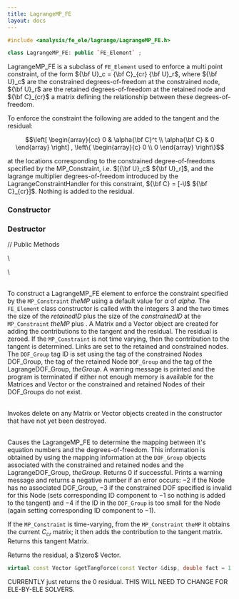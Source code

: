 ```yaml
---
title: LagrangeMP_FE 
layout: docs
---
```


```cpp
#include <analysis/fe_ele/lagrange/LagrangeMP_FE.h>

class LagrangeMP_FE: public `FE_Element` ;
```

LagrangeMP_FE is a subclass of `FE_Element` used to enforce a multi point
constraint, of the form ${\bf U}_c = {\bf C}_{cr} {\bf U}_r$, where ${\bf U}_c$ are the
constrained degrees-of-freedom at the constrained node, ${\bf U}_r$ are the
retained degrees-of-freedom at the retained node and ${\bf C}_{cr}$ a matrix
defining the relationship between these degrees-of-freedom.

To enforce the constraint the following are added to the tangent and the
residual:

$$\left[ \begin{array}{cc} 0 & \alpha{\bf C}^t \\ \alpha{\bf C} & 0 \end{array}
\right] ,
\left\{ \begin{array}{c} 0 \\ 0 \end{array} \right\}$$

at the locations
corresponding to the constrained degree-of-freedoms specified by the
MP_Constraint, i.e. $[{\bf U}_c$ ${\bf U}_r]$, and the lagrange multiplier
degrees-of-freedom introduced by the LagrangeConstraintHandler for this
constraint, ${\bf C} = [-\I$ ${\bf C}_{cr}]$. Nothing is added to the residual.

### Constructor


### Destructor


// Public Methods

\

\

\
To construct a LagrangeMP_FE element to enforce the constraint specified
by the `MP_Constraint` *theMP* using a default value for $\alpha$ of
$alpha$. The `FE_Element` class constructor is called with the integers
$3$ and the two times the size of the *retainedID* plus the size of the
*constrainedID* at the `MP_Constraint` *theMP* plus . A Matrix and a
Vector object are created for adding the contributions to the tangent
and the residual. The residual is zeroed. If the `MP_Constraint` is not
time varying, then the contribution to the tangent is determined. Links
are set to the retained and constrained nodes. The `DOF_Group` tag ID is
set using the tag of the constrained Nodes DOF_Group, the tag of the
retained Node `DOF_Group` and the tag of the LagrangeDOF_Group,
*theGroup*. A warning message is printed and the program is terminated
if either not enough memory is available for the Matrices and Vector or
the constrained and retained Nodes of their DOF_Groups do not exist.

\
Invokes delete on any Matrix or Vector objects created in the
constructor that have not yet been destroyed.

\
Causes the LagrangeMP_FE to determine the mapping between it's equation
numbers and the degrees-of-freedom. This information is obtained by
using the mapping information at the `DOF_Group` objects associated with
the constrained and retained nodes and the LagrangeDOF_Group,
*theGroup*. Returns $0$ if successful. Prints a warning message and
returns a negative number if an error occurs: $-2$ if the Node has no
associated DOF_Group, $-3$ if the constrained DOF specified is invalid
for this Node (sets corresponding ID component to $-1$ so nothing is
added to the tangent) and $-4$ if the ID in the `DOF_Group` is too small
for the Node (again setting corresponding ID component to $-1$).

If the `MP_Constraint` is time-varying, from the `MP_Constraint` `theMP` it
obtains the current $C_{cr}$ matrix; it then adds the contribution to
the tangent matrix. Returns this tangent Matrix.


Returns the residual, a $\zero$ Vector.

```cpp
virtual const Vector &getTangForce(const Vector &disp, double fact = 1.0);
```
CURRENTLY just returns the $0$ residual. THIS WILL NEED TO CHANGE FOR
ELE-BY-ELE SOLVERS.

